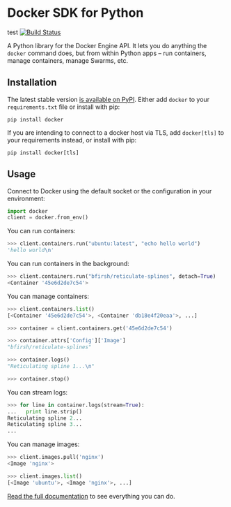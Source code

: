 # Docker SDK for Python
test
[![Build Status](https://travis-ci.org/docker/docker-py.svg?branch=master)](https://travis-ci.org/docker/docker-py)

A Python library for the Docker Engine API. It lets you do anything the `docker` command does, but from within Python apps – run containers, manage containers, manage Swarms, etc.

## Installation

The latest stable version [is available on PyPI](https://pypi.python.org/pypi/docker/). Either add `docker` to your `requirements.txt` file or install with pip:

    pip install docker

If you are intending to connect to a docker host via TLS, add `docker[tls]` to your requirements instead, or install with pip:

    pip install docker[tls]

## Usage

Connect to Docker using the default socket or the configuration in your environment:

```python
import docker
client = docker.from_env()
```

You can run containers:

```python
>>> client.containers.run("ubuntu:latest", "echo hello world")
'hello world\n'
```

You can run containers in the background:

```python
>>> client.containers.run("bfirsh/reticulate-splines", detach=True)
<Container '45e6d2de7c54'>
```

You can manage containers:

```python
>>> client.containers.list()
[<Container '45e6d2de7c54'>, <Container 'db18e4f20eaa'>, ...]

>>> container = client.containers.get('45e6d2de7c54')

>>> container.attrs['Config']['Image']
"bfirsh/reticulate-splines"

>>> container.logs()
"Reticulating spline 1...\n"

>>> container.stop()
```

You can stream logs:

```python
>>> for line in container.logs(stream=True):
...   print line.strip()
Reticulating spline 2...
Reticulating spline 3...
...
```

You can manage images:

```python
>>> client.images.pull('nginx')
<Image 'nginx'>

>>> client.images.list()
[<Image 'ubuntu'>, <Image 'nginx'>, ...]
```

[Read the full documentation](https://docker-py.readthedocs.io) to see everything you can do.
